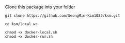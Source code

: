Clone this package into your folder

```plaintext
git clone https://github.com/SeongMin-Kim1025/ksm.git
```

```plaintext
cd ksm/local_ws
```

```plaintext
chmod +x docker-local.sh
chmod +x docker-run.sh
```
